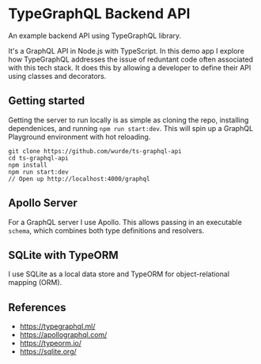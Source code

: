 # TypeGraphQL Backend API

An example backend API using TypeGraphQL library.

It's a GraphQL API in Node.js with TypeScript. In
this demo app I explore how TypeGraphQL addresses
the issue of reduntant code often associated with
this tech stack. It does this by allowing a developer
to define their API using classes and decorators.

## Getting started

Getting the server to run locally is as simple as
cloning the repo, installing dependenices, and
running `npm run start:dev`. This will spin up a GraphQL
Playground environment with hot reloading.

```shell
git clone https://github.com/wurde/ts-graphql-api
cd ts-graphql-api
npm install
npm run start:dev
// Open up http://localhost:4000/graphql
```

## Apollo Server

For a GraphQL server I use Apollo. This allows
passing in an executable `schema`, which combines
both type definitions and resolvers.

## SQLite with TypeORM

I use SQLite as a local data store and TypeORM for 
object-relational mapping (ORM).

## References

- https://typegraphql.ml/
- https://apollographql.com/
- https://typeorm.io/
- https://sqlite.org/
